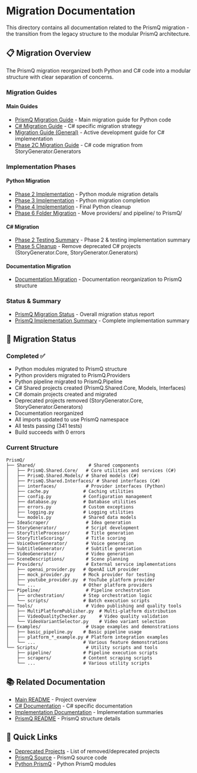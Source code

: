# Migration Documentation

This directory contains all documentation related to the PrismQ migration - the transition from the legacy structure to the modular PrismQ architecture.

## 📋 Migration Overview

The PrismQ migration reorganized both Python and C# code into a modular structure with clear separation of concerns.

### Migration Guides

#### Main Guides
- [PrismQ Migration Guide](PRISMQ_MIGRATION.md) - Main migration guide for Python code
- [C# Migration Guide](CSHARP_MIGRATION.md) - C# specific migration strategy
- [Migration Guide (General)](MIGRATION_GUIDE.md) - Active development guide for C# implementation
- [Phase 2C Migration Guide](MIGRATION_GUIDE_PHASE2C.md) - C# code migration from StoryGenerator.Generators

### Implementation Phases

#### Python Migration
- [Phase 2 Implementation](PHASE2_IMPLEMENTATION.md) - Python module migration details
- [Phase 3 Implementation](PHASE3_IMPLEMENTATION.md) - Python migration completion
- [Phase 4 Implementation](PHASE4_IMPLEMENTATION.md) - Final Python cleanup
- [Phase 6 Folder Migration](PHASE6_FOLDER_MIGRATION.md) - Move providers/ and pipeline/ to PrismQ/

#### C# Migration
- [Phase 2 Testing Summary](PHASE2_TESTING_SUMMARY.md) - Phase 2 & testing implementation summary
- [Phase 5 Cleanup](PHASE5_CLEANUP.md) - Remove deprecated C# projects (StoryGenerator.Core, StoryGenerator.Generators)

#### Documentation Migration
- [Documentation Migration](DOCUMENTATION_MIGRATION.md) - Documentation reorganization to PrismQ structure

### Status & Summary

- [PrismQ Migration Status](PRISMQ_MIGRATION_STATUS.md) - Overall migration status report
- [PrismQ Implementation Summary](PRISMQ_IMPLEMENTATION_SUMMARY.md) - Complete implementation summary

## 🎯 Migration Status

### Completed ✅
- Python modules migrated to PrismQ structure
- Python providers migrated to PrismQ.Providers
- Python pipeline migrated to PrismQ.Pipeline
- C# Shared projects created (PrismQ.Shared.Core, Models, Interfaces)
- C# domain projects created and migrated
- Deprecated projects removed (StoryGenerator.Core, StoryGenerator.Generators)
- Documentation reorganized
- All imports updated to use PrismQ namespace
- All tests passing (341 tests)
- Build succeeds with 0 errors

### Current Structure

```
PrismQ/
├── Shared/                    # Shared components
│   ├── PrismQ.Shared.Core/   # Core utilities and services (C#)
│   ├── PrismQ.Shared.Models/ # Shared models (C#)
│   ├── PrismQ.Shared.Interfaces/ # Shared interfaces (C#)
│   ├── interfaces/           # Provider interfaces (Python)
│   ├── cache.py             # Caching utilities
│   ├── config.py            # Configuration management
│   ├── database.py          # Database utilities
│   ├── errors.py            # Custom exceptions
│   ├── logging.py           # Logging utilities
│   └── models.py            # Shared data models
├── IdeaScraper/              # Idea generation
├── StoryGenerator/           # Script development
├── StoryTitleProcessor/      # Title generation
├── StoryTitleScoring/        # Title scoring
├── VoiceOverGenerator/       # Voice generation
├── SubtitleGenerator/        # Subtitle generation
├── VideoGenerator/           # Video generation
├── SceneDescriptions/        # Scene planning
├── Providers/                # External service implementations
│   ├── openai_provider.py   # OpenAI LLM provider
│   ├── mock_provider.py     # Mock provider for testing
│   ├── youtube_provider.py  # YouTube platform provider
│   └── ...                  # Other platform providers
├── Pipeline/                 # Pipeline orchestration
│   ├── orchestration/       # Step orchestration logic
│   └── scripts/             # Batch execution scripts
├── Tools/                    # Video publishing and quality tools
│   ├── MultiPlatformPublisher.py  # Multi-platform distribution
│   ├── VideoQualityChecker.py     # Video quality validation
│   └── VideoVariantSelector.py    # Video variant selection
├── Examples/                 # Usage examples and demonstrations
│   ├── basic_pipeline.py    # Basic pipeline usage
│   ├── platform_*_example.py # Platform integration examples
│   └── ...                  # Various feature demonstrations
└── Scripts/                  # Utility scripts and tools
    ├── pipeline/            # Pipeline execution scripts
    ├── scrapers/            # Content scraping scripts
    └── ...                  # Various utility scripts
```

## 📚 Related Documentation

- [Main README](../../README.md) - Project overview
- [C# Documentation](../csharp/) - C# specific documentation
- [Implementation Documentation](../implementation/) - Implementation summaries
- [PrismQ README](../../src/CSharp/PrismQ/README.md) - PrismQ structure details

## 🚀 Quick Links

- [Deprecated Projects](../../DEPRECATED_PROJECTS.md) - List of removed/deprecated projects
- [PrismQ Source](../../src/CSharp/PrismQ/) - PrismQ source code
- [Python PrismQ](../../PrismQ/) - Python PrismQ modules
